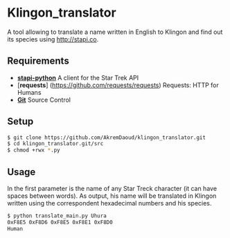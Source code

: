 # Klingon_translator

A tool allowing to translate a name written in English to Klingon and find out its species using http://stapi.co.

## Requirements

* [**stapi-python**](https://github.com/mklucz/stapi-python) A client for the Star Trek API
* [**requests**] (https://github.com/requests/requests) Requests: HTTP for Humans
* [**Git**](https://git-scm.com) Source Control

## Setup

```bash
$ git clone https://github.com/AkremDaoud/klingon_translator.git
$ cd klingon_translator.git/src
$ chmod +rwx *.py
```

## Usage

In the first parameter is the name of any Star Treck character (it can have spaces between words).
As output, his name will be translated in Klingon written using the correspondent hexadecimal numbers and his species.

```bash
$ python translate_main.py Uhura
0xF8E5 0xF8D6 0xF8E5 0xF8E1 0xF8D0
Human 
```
